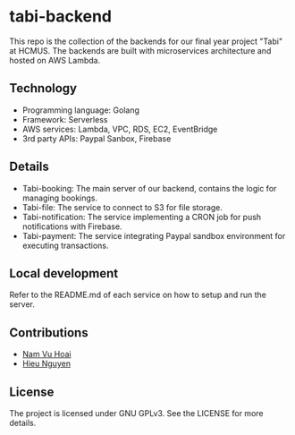 # tabi-backend

This repo is the collection of the backends for our final year project "Tabi" at HCMUS. The backends are built with microservices architecture and hosted on AWS Lambda.

## Technology

- Programming language: Golang
- Framework: Serverless
- AWS services: Lambda, VPC, RDS, EC2, EventBridge
- 3rd party APIs: Paypal Sanbox, Firebase

## Details

- Tabi-booking: The main server of our backend, contains the logic for managing bookings.
- Tabi-file: The service to connect to S3 for file storage.
- Tabi-notification: The service implementing a CRON job for push notifications with Firebase.
- Tabi-payment: The service integrating Paypal sandbox environment for executing transactions.

## Local development

Refer to the README.md of each service on how to setup and run the server.

## Contributions

- [Nam Vu Hoai](https://github.com/namhoai1109)
- [Hieu Nguyen](https://github.com/nibtr)

## License

The project is licensed under GNU GPLv3. See the LICENSE for more details.
